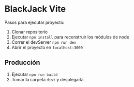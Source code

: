 # BlackJack Vite
Pasos para ejecutar proyecto:

1. Clonar repositorio
2. Ejecutar ```npm install``` para reconstruir los módulos de node
3. Correr el devServer ```npm run dev```
4. Abrir el proyecto en ```localhost:3000```

## Producción
1. Ejecutar ```npm run build```
2. Tomar la carpeta ```dist``` y desplegarla
